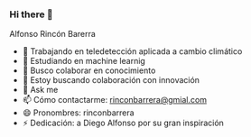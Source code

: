 ### Hi there 👋

Alfonso Rincón Barerra

- 🔭 Trabajando en  teledetección aplicada a cambio climático
- 🌱 Estudiando en machine learnig
- 👯 Busco colaborar  en conocimiento
- 🤔 Estoy buscando colaboración con innovación
- 💬 Ask me 
- 📫 Cómo contactarme:  rinconbarrera@gmial.com
- 😄 Pronombres:  rinconbarrera
- ⚡ Dedicación: a Diego Alfonso por su gran inspiración
